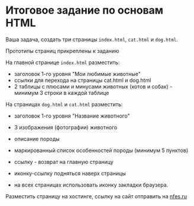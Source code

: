 # Итоговое задание по основам HTML

Ваша задача, создать три страницы `index.html`, `cat.html` и `dog.html`.

Прототипы страниц прикреплены к заданию

На главной странице `index.html` разместить:
- заголовок 1-го уровня "Мои любимые животные"
- ссылки для перехода на страницы cat.html и dog.html
- 2 таблицы с плюсами и минусами животных (котов и собак) - минимум 3 строки в каждой таблице

На страницах `dog.html` и `cat.html` разместить:
- заголовок 1-го уровня "Название животного"
- 3 изображения (фотографии) животного 
- описание породы
- маркированный список особенностей породы (минимум 5 пунктов)
- ссылку - возврат на главную страницу
- иконку-ссылку подняться наверх страницы

- на всех страницах использовать иконку закладки браузера.

Разместить страницу на хостинге, ссылку на сайт отправить на [nfes.ru](https://nfes.ru/mod/assign/view.php?id=7637)